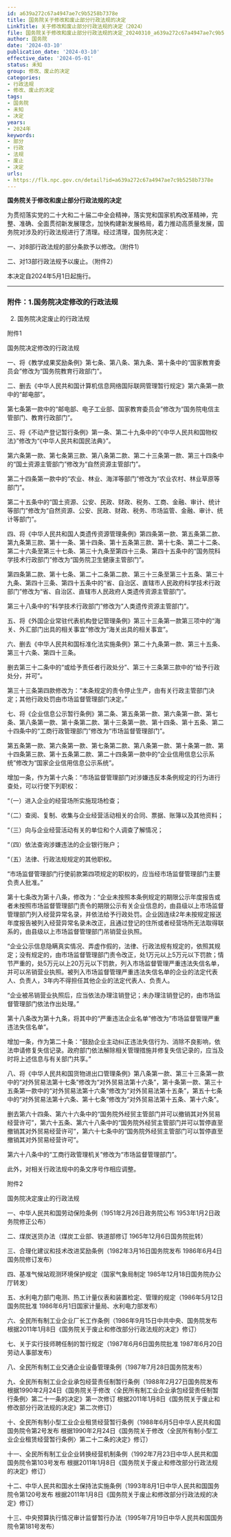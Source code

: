 ```yaml
---
id: a639a272c67a4947ae7c9b5258b7378e
title: 国务院关于修改和废止部分行政法规的决定
LinkTitle: 关于修改和废止部分行政法规的决定（2024）
file: 国务院关于修改和废止部分行政法规的决定_20240310_a639a272c67a4947ae7c9b5258b7378e.docx
author: 国务院
date: '2024-03-10'
publication_date: '2024-03-10'
effective_date: '2024-05-01'
status: 未知
group: 修改、废止的决定
categories:
- 行政法规
- 修改、废止的决定
tags:
- 国务院
- 未知
- 决定
years:
- 2024年
keywords:
- 部分
- 行政
- 法规
- 废止
- 决定
urls:
- https://flk.npc.gov.cn/detail?id=a639a272c67a4947ae7c9b5258b7378e
---
```


**国务院关于修改和废止部分行政法规的决定**

为贯彻落实党的二十大和二十届二中全会精神，落实党和国家机构改革精神，完整、准确、全面贯彻新发展理念，加快构建新发展格局，着力推动高质量发展，国务院对涉及的行政法规进行了清理。经过清理，国务院决定：

一、对8部行政法规的部分条款予以修改。（附件1）

二、对13部行政法规予以废止。（附件2）

本决定自2024年5月1日起施行。

---

### 附件：1.国务院决定修改的行政法规

2. 国务院决定废止的行政法规

附件1

国务院决定修改的行政法规

一、将《教学成果奖励条例》第七条、第八条、第九条、第十条中的“国家教育委员会”修改为“国务院教育行政部门”。

二、删去《中华人民共和国计算机信息网络国际联网管理暂行规定》第六条第一款中的“邮电部”。

第七条第一款中的“邮电部、电子工业部、国家教育委员会”修改为“国务院电信主管部门、教育行政部门”。

三、将《不动产登记暂行条例》第一条、第二十九条中的“《中华人民共和国物权法》”修改为“《中华人民共和国民法典》”。

第六条第一款、第七条第三款、第八条第二款、第二十三条第一款、第三十四条中的“国土资源主管部门”修改为“自然资源主管部门”。

第二十四条第一款中的“农业、林业、海洋等部门”修改为“农业农村、林业草原等部门”。

第二十五条中的“国土资源、公安、民政、财政、税务、工商、金融、审计、统计等部门”修改为“自然资源、公安、民政、财政、税务、市场监管、金融、审计、统计等部门”。

四、将《中华人民共和国人类遗传资源管理条例》第四条第一款、第五条第二款、第九条第三款、第十一条、第十四条、第十五条第三款、第十七条、第二十二条、第二十六条至第三十七条、第三十九条至第四十三条、第四十五条中的“国务院科学技术行政部门”修改为“国务院卫生健康主管部门”。

第四条第二款、第十七条、第二十二条第二款、第三十三条至第三十五条、第三十九条、第四十三条、第四十五条中的“省、自治区、直辖市人民政府科学技术行政部门”修改为“省、自治区、直辖市人民政府人类遗传资源主管部门”。

第三十八条中的“科学技术行政部门”修改为“人类遗传资源主管部门”。

五、将《外国企业常驻代表机构登记管理条例》第三十三条第一款第三项中的“海关、外汇部门出具的相关事宜”修改为“海关出具的相关事宜”。

六、删去《中华人民共和国标准化法实施条例》第二十九条第一款、第三十五条、第三十六条、第四十三条。

删去第三十二条中的“或给予责任者行政处分”、第三十三条第三款中的“给予行政处分，并可”。

第三十三条第四款修改为：“本条规定的责令停止生产，由有关行政主管部门决定；其他行政处罚由市场监督管理部门决定。”

七、将《企业信息公示暂行条例》第二条、第五条第一款、第六条第一款、第七条、第八条第一款、第十条第二款、第十三条第一款、第十四条、第十五条、第二十四条中的“工商行政管理部门”修改为“市场监督管理部门”。

第五条第一款、第六条第一款、第七条第二款、第八条第一款、第十条第一款、第十四条第三款、第十五条第二款、第二十四条第一款中的“企业信用信息公示系统”修改为“国家企业信用信息公示系统”。

增加一条，作为第十六条：“市场监督管理部门对涉嫌违反本条例规定的行为进行查处，可以行使下列职权：

“（一）进入企业的经营场所实施现场检查；

“（二）查阅、复制、收集与企业经营活动相关的合同、票据、账簿以及其他资料；

“（三）向与企业经营活动有关的单位和个人调查了解情况；

“（四）依法查询涉嫌违法的企业银行账户；

“（五）法律、行政法规规定的其他职权。

“市场监督管理部门行使前款第四项规定的职权的，应当经市场监督管理部门主要负责人批准。”

第十七条改为第十八条，修改为：“企业未按照本条例规定的期限公示年度报告或者未按照市场监督管理部门责令的期限公示有关企业信息的，由县级以上市场监督管理部门列入经营异常名录，并依法给予行政处罚。企业因连续2年未按规定报送年度报告被列入经营异常名录未改正，且通过登记的住所或者经营场所无法取得联系的，由县级以上市场监督管理部门吊销营业执照。

“企业公示信息隐瞒真实情况、弄虚作假的，法律、行政法规有规定的，依照其规定；没有规定的，由市场监督管理部门责令改正，处1万元以上5万元以下罚款；情节严重的，处5万元以上20万元以下罚款，列入市场监督管理严重违法失信名单，并可以吊销营业执照。被列入市场监督管理严重违法失信名单的企业的法定代表人、负责人，3年内不得担任其他企业的法定代表人、负责人。

“企业被吊销营业执照后，应当依法办理注销登记；未办理注销登记的，由市场监督管理部门依法作出处理。”

第十八条改为第十九条，将其中的“严重违法企业名单”修改为“市场监督管理严重违法失信名单”。

增加一条，作为第二十条：“鼓励企业主动纠正违法失信行为、消除不良影响，依法申请修复失信记录。政府部门依法解除相关管理措施并修复失信记录的，应当及时将上述信息与有关部门共享。”

八、将《中华人民共和国货物进出口管理条例》第八条第一款、第三十三条第一款中的“对外贸易法第十七条”修改为“对外贸易法第十六条”，第十条第一款、第三十五条第一款中的“对外贸易法第十六条”修改为“对外贸易法第十五条”，第五十七条中的“对外贸易法第十六条、第十七条”修改为“对外贸易法第十五条、第十六条”。

删去第六十四条、第六十六条中的“国务院外经贸主管部门并可以撤销其对外贸易经营许可”，第六十五条、第六十八条中的“国务院外经贸主管部门并可以暂停直至撤销其对外贸易经营许可”，第六十七条中的“国务院外经贸主管部门可以暂停直至撤销其对外贸易经营许可”。

第六十八条中的“工商行政管理机关”修改为“市场监督管理部门”。

此外，对相关行政法规中的条文序号作相应调整。

附件2

国务院决定废止的行政法规

一、中华人民共和国劳动保险条例（1951年2月26日政务院公布 1953年1月2日政务院修正公布）

二、煤炭送货办法（煤炭工业部、铁道部修订 1965年12月6日国务院批转）

三、合理化建议和技术改进奖励条例（1982年3月16日国务院发布 1986年6月4日国务院修订发布）

四、基准气候站观测环境保护规定（国家气象局制定 1985年12月18日国务院办公厅转发）

五、水利电力部门电测、热工计量仪表和装置检定、管理的规定（1986年5月12日国务院批准 1986年6月1日国家计量局、水利电力部发布）

六、全民所有制工业企业厂长工作条例（1986年9月15日中共中央、国务院发布 根据2011年1月8日《国务院关于废止和修改部分行政法规的决定》修订）

七、关于实行技师聘任制的暂行规定（1987年6月6日国务院批准 1987年6月20日劳动人事部发布）

八、全民所有制工业交通企业设备管理条例（1987年7月28日国务院发布）

九、全民所有制工业企业承包经营责任制暂行条例（1988年2月27日国务院发布 根据1990年2月24日《国务院关于修改〈全民所有制工业企业承包经营责任制暂行条例〉第二十一条的决定》第一次修订 根据2011年1月8日《国务院关于废止和修改部分行政法规的决定》第二次修订）

十、全民所有制小型工业企业租赁经营暂行条例（1988年6月5日中华人民共和国国务院令第2号发布 根据1990年2月24日《国务院关于修改〈全民所有制小型工业企业租赁经营暂行条例〉第二十二条的决定》修订）

十一、全民所有制工业企业转换经营机制条例（1992年7月23日中华人民共和国国务院令第103号发布 根据2011年1月8日《国务院关于废止和修改部分行政法规的决定》修订）

十二、中华人民共和国水土保持法实施条例（1993年8月1日中华人民共和国国务院令第120号发布 根据2011年1月8日《国务院关于废止和修改部分行政法规的决定》修订）

十三、中央预算执行情况审计监督暂行办法（1995年7月19日中华人民共和国国务院令第181号发布）
